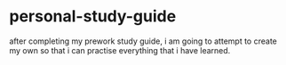# personal-study-guide
after completing my prework study guide, i am going to attempt to create my own so that i can practise everything that i have learned.
